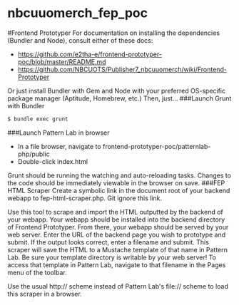 nbcuuomerch_fep_poc
===================
#Frontend Prototyper
For documentation on installing the dependencies (Bundler and Node), consult either of these docs:
* https://github.com/e2tha-e/frontend-prototyper-poc/blob/master/README.md
* https://github.com/NBCUOTS/Publisher7_nbcuuomerch/wiki/Frontend-Prototyper

Or just install Bundler with Gem and Node with your preferred OS-specific package manager (Aptitude, Homebrew, etc.) Then, just...
###Launch Grunt with Bundler
```bash
$ bundle exec grunt
```
###Launch Pattern Lab in browser
* In a file browser, navigate to frontend-prototyper-poc/patternlab-php/public
* Double-click index.html

Grunt should be running the watching and auto-reloading tasks. Changes to the code should be immediately viewable in the browser on save.
###FEP HTML Scraper
Create a symbolic link in the document root of your backend webapp to fep-html-scraper.php. Git ignore this link.

Use this tool to scrape and import the HTML outputted by the backend of your webapp. Your webapp should be installed into the backend directory of Frontend Prototyper. From there, your webapp should be served by your web server. Enter the URL of the backend page you wish to prototype and submit. If the output looks correct, enter a filename and submit. This scraper will save the HTML to a Mustache template of that name in Pattern Lab. Be sure your template directory is writable by your web server! To access that template in Pattern Lab, navigate to that filename in the Pages menu of the toolbar.

Use the usual http:// scheme instead of Pattern Lab's file:// scheme to load this scraper in a browser.

